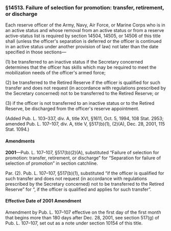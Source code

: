 ### §14513. Failure of selection for promotion: transfer, retirement, or discharge ###

Each reserve officer of the Army, Navy, Air Force, or Marine Corps who is in an active status and whose removal from an active status or from a reserve active-status list is required by section 14504, 14505, or 14506 of this title shall (unless the officer's separation is deferred or the officer is continued in an active status under another provision of law) not later than the date specified in those sections—

(1) be transferred to an inactive status if the Secretary concerned determines that the officer has skills which may be required to meet the mobilization needs of the officer's armed force;

(2) be transferred to the Retired Reserve if the officer is qualified for such transfer and does not request (in accordance with regulations prescribed by the Secretary concerned) not to be transferred to the Retired Reserve; or

(3) if the officer is not transferred to an inactive status or to the Retired Reserve, be discharged from the officer's reserve appointment.

(Added Pub. L. 103–337, div. A, title XVI, §1611, Oct. 5, 1994, 108 Stat. 2953; amended Pub. L. 107–107, div. A, title V, §517(b)(1), (2)(A), Dec. 28, 2001, 115 Stat. 1094.)

#### Amendments ####

**2001**—Pub. L. 107–107, §517(b)(2)(A), substituted “Failure of selection for promotion: transfer, retirement, or discharge” for “Separation for failure of selection of promotion” in section catchline.

Par. (2). Pub. L. 107–107, §517(b)(1), substituted “if the officer is qualified for such transfer and does not request (in accordance with regulations prescribed by the Secretary concerned) not to be transferred to the Retired Reserve” for “, if the officer is qualified and applies for such transfer”.

#### Effective Date of 2001 Amendment ####

Amendment by Pub. L. 107–107 effective on the first day of the first month that begins more than 180 days after Dec. 28, 2001, see section 517(g) of Pub. L. 107–107, set out as a note under section 10154 of this title.